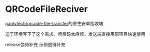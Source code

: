 # QRCodeFileReciver

[ganlvtech/qrcode-file-transfer](https://github.com/ganlvtech/qrcode-file-transfer)的原生安卓接收端

迫于环境写下了这个需求，喷泉码太麻烦，发送端直接用原项目快速使用

release包待补充 示例图待补充
